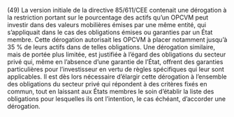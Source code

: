 (49) La version initiale de la directive 85/611/CEE contenait une dérogation à la restriction portant sur le pourcentage des actifs qu’un OPCVM peut investir dans des valeurs mobilières émises par une même entité, qui s’appliquait dans le cas des obligations émises ou garanties par un État membre. Cette dérogation autorisait les OPCVM à placer notamment jusqu’à 35 % de leurs actifs dans de telles obligations. Une dérogation similaire, mais de portée plus limitée, est justifiée à l’égard des obligations du secteur privé qui, même en l’absence d’une garantie de l’État, offrent des garanties particulières pour l’investisseur en vertu de règles spécifiques qui leur sont applicables. Il est dès lors nécessaire d’élargir cette dérogation à l’ensemble des obligations du secteur privé qui répondent à des critères fixés en commun, tout en laissant aux États membres le soin d’établir la liste des obligations pour lesquelles ils ont l’intention, le cas échéant, d’accorder une dérogation.